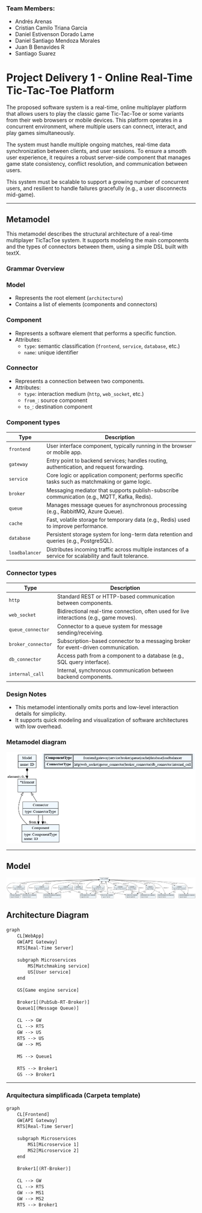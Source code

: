 ### Team Members:

- Andrés Arenas
- Cristian Camilo Triana Garcia
- Daniel Estivenson Dorado Lame
- Daniel Santiago Mendoza Morales
- Juan B Benavides R
- Santiago Suarez

# Project Delivery 1 - Online Real-Time Tic-Tac-Toe Platform

The proposed software system is a real-time, online multiplayer platform that allows users to play the classic game Tic-Tac-Toe or some variants from their web browsers or mobile devices. This platform operates in a concurrent environment, where multiple users can connect, interact, and play games simultaneously.

The system must handle multiple ongoing matches, real-time data synchronization between clients, and user sessions. To ensure a smooth user experience, it requires a robust server-side component that manages game state consistency, conflict resolution, and communication between users.

This system must be scalable to support a growing number of concurrent users, and resilient to handle failures gracefully (e.g., a user disconnects mid-game).

---

## Metamodel

This metamodel describes the structural architecture of a real-time multiplayer TicTacToe system. It supports modeling the main components and the types of connectors between them, using a simple DSL built with textX.

### Grammar Overview

### Model

- Represents the root element (`architecture`)
- Contains a list of elements (components and connectors)

### Component

- Represents a software element that performs a specific function.
- Attributes:
  - `type`: semantic classification (`frontend`, `service`, `database`, etc.)
  - `name`: unique identifier

### Connector

- Represents a connection between two components.
- Attributes:
  - `type`: interaction medium (`http`, `web_socket`, etc.)
  - `from_`: source component
  - `to_`: destination component

### Component types

| Type           | Description                                                                                              |
| -------------- | -------------------------------------------------------------------------------------------------------- |
| `frontend`     | User interface component, typically running in the browser or mobile app.                                |
| `gateway`      | Entry point to backend services; handles routing, authentication, and request forwarding.                |
| `service`      | Core logic or application component; performs specific tasks such as matchmaking or game logic.          |
| `broker`       | Messaging mediator that supports publish-subscribe communication (e.g., MQTT, Kafka, Redis).             |
| `queue`        | Manages message queues for asynchronous processing (e.g., RabbitMQ, Azure Queue).                        |
| `cache`        | Fast, volatile storage for temporary data (e.g., Redis) used to improve performance.                     |
| `database`     | Persistent storage system for long-term data retention and queries (e.g., PostgreSQL).                   |
| `loadbalancer` | Distributes incoming traffic across multiple instances of a service for scalability and fault tolerance. |

### Connector types

| Type               | Description                                                                              |
| ------------------ | ---------------------------------------------------------------------------------------- |
| `http`             | Standard REST or HTTP-based communication between components.                            |
| `web_socket`       | Bidirectional real-time connection, often used for live interactions (e.g., game moves). |
| `queue_connector`  | Connector to a queue system for message sending/receiving.                               |
| `broker_connector` | Subscription-based connector to a messaging broker for event-driven communication.       |
| `db_connector`     | Access path from a component to a database (e.g., SQL query interface).                  |
| `internal_call`    | Internal, synchronous communication between backend components.                          |

### Design Notes

- This metamodel intentionally omits ports and low-level interaction details for simplicity.
- It supports quick modeling and visualization of software architectures with low overhead.

### Metamodel diagram

![Metamodel-diagram](assets/metamodel.png)

---

## Model

![Model-diagram](assets/model.png)

## Architecture Diagram

```mermaid
graph
	CL[WebApp]
    GW[API Gateway]
    RTS[Real-Time Server]

    subgraph Microservices
		MS[Matchmaking service]
		US[User service]
	end

    GS[Game engine service]

    Broker1[(PubSub-RT-Broker)]
    Queue1[(Message Queue)]

    CL --> GW
    CL --> RTS
    GW --> US
    RTS --> US
    GW --> MS

    MS --> Queue1

    RTS --> Broker1
    GS --> Broker1

```

---

### Arquitectura simplificada (Carpeta template)

```mermaid
graph
	CL[Frontend]
    GW[API Gateway]
    RTS[Real-Time Server]

    subgraph Microservices
		MS1[Microservice 1]
		MS2[Microservice 2]
	end

    Broker1[(RT-Broker)]

    CL --> GW
    CL --> RTS
    GW --> MS1
    GW --> MS2
    RTS --> Broker1

```
